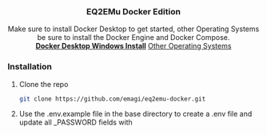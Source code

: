 <br />
<div align="center">
  <h3 align="center">EQ2EMu Docker Edition</h3>

  <p align="center">
    Make sure to install Docker Desktop to get started, other Operating Systems be sure to install the Docker Engine and Docker Compose.
    <br />
    <a href="https://docs.docker.com/desktop/install/windows-install/"><strong>Docker Desktop Windows Install</strong></a>
    <a href="https://docs.docker.com/engine/install/">Other Operating Systems</a>
  </p>
</div>

### Installation

1. Clone the repo
   ```sh
   git clone https://github.com/emagi/eq2emu-docker.git
   ```
2. Use the .env.example file in the base directory to create a .env file and update all _PASSWORD fields with <template> with a password surrounded by quotes, eg. "custompassword"
	- Windows Users can use eq2emu.bat to be prompted for password fields and start, stop, down(remove) the eq2emu-docker services.  Skip step 3 and 4 if using eq2emu.bat to start.
3. Use command prompt to open up the eq2emu-docker directory with docker-compose.yaml
4. Issue 'docker compose up'
5. A number of images will download to make the full server, this can take some time depending on your connection.
6. After about 1-2 minutes, eq2emu-server should appear on the prompt, briefly after you should be able to access https://127.0.0.1:2424/ for the admin interface, enter the EQ2DAWN_ADMIN_PASSWORD supplied in the .env file.
7. Use your compatible EverQuest 2 client to login by updating eq2_default.ini to us cl_ls_address 127.0.0.1

## Additional Notes
http://127.0.0.1/eq2db2 will allow access to the EQ2EMu DB Editor, default user is 'admin' with the password EQ2EDITOR_ADMIN_PASSWORD set in the .env file.